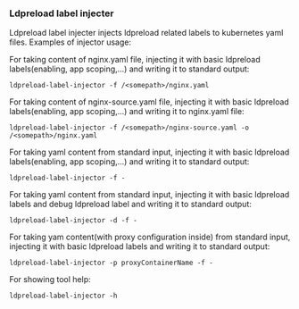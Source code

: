 ### Ldpreload label injecter

Ldpreload label injecter injects ldpreload related labels to kubernetes yaml files.
Examples of injector usage:

For taking content of nginx.yaml file, injecting it with basic ldpreload labels(enabling, app scoping,...) and writing it to standard output:
```
ldpreload-label-injector -f /<somepath>/nginx.yaml
```
For taking content of nginx-source.yaml file, injecting it with basic ldpreload labels(enabling, app scoping,...) and writing it to nginx.yaml file:
```
ldpreload-label-injector -f /<somepath>/nginx-source.yaml -o /<somepath>/nginx.yaml
```
For taking yaml content from standard input, injecting it with basic ldpreload labels(enabling, app scoping,...) and writing it to standard output:
```
ldpreload-label-injector -f -
```
For taking yaml content from standard input, injecting it with basic ldpreload labels and debug ldpreload label and writing it to standard output:
```
ldpreload-label-injector -d -f -
```
For taking yam content(with proxy configuration inside) from standard input, injecting it with basic ldpreload labels and writing it to standard output:
```
ldpreload-label-injector -p proxyContainerName -f -
```
For showing tool help:
```
ldpreload-label-injector -h
```